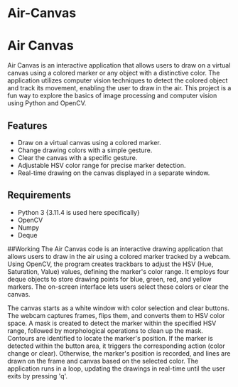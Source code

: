 # Air-Canvas
# Air Canvas

Air Canvas is an interactive application that allows users to draw on a virtual canvas using a colored marker or any object with a distinctive color. The application utilizes computer vision techniques to detect the colored object and track its movement, enabling the user to draw in the air. This project is a fun way to explore the basics of image processing and computer vision using Python and OpenCV.


## Features

- Draw on a virtual canvas using a colored marker.
- Change drawing colors with a simple gesture.
- Clear the canvas with a specific gesture.
- Adjustable HSV color range for precise marker detection.
- Real-time drawing on the canvas displayed in a separate window.

## Requirements

- Python 3 {3.11.4 is used here specifically}
- OpenCV
- Numpy
- Deque

##Working
The Air Canvas code is an interactive drawing application that allows users to draw in the air using a colored marker tracked by a webcam. Using OpenCV, the program creates trackbars to adjust the HSV (Hue, Saturation, Value) values, defining the marker's color range. It employs four deque objects to store drawing points for blue, green, red, and yellow markers. The on-screen interface lets users select these colors or clear the canvas.

The canvas starts as a white window with color selection and clear buttons. The webcam captures frames, flips them, and converts them to HSV color space. A mask is created to detect the marker within the specified HSV range, followed by morphological operations to clean up the mask. Contours are identified to locate the marker's position. If the marker is detected within the button area, it triggers the corresponding action (color change or clear). Otherwise, the marker's position is recorded, and lines are drawn on the frame and canvas based on the selected color. The application runs in a loop, updating the drawings in real-time until the user exits by pressing 'q'.
